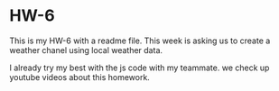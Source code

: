 # HW-6
This is my HW-6 with a readme file.
This week is asking us to create a weather chanel using local weather data. 

I already try my best with the js code with my teammate. 
we check up youtube videos about this homework. 
